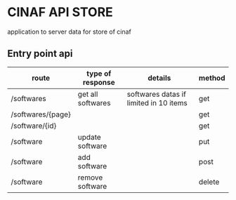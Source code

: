 # CINAF API STORE 

application to server data for store of cinaf

## Entry point api

| route             | type of response  | details                                | method |
| ----------------- | ----------------- | -------------------------------------- | ------ |
| /softwares        | get all softwares | softwares datas if limited in 10 items | get    |
| /softwares/{page} |                   |                                        | get    |
| /software/{id}    |                   |                                        | get    |
| /software         | update software   |                                        | put    |
| /software         | add software      |                                        | post   |
| /software         | remove software   |                                        | delete |
